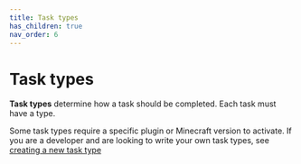 ```yaml
---
title: Task types
has_children: true
nav_order: 6
---
```


# Task types

**Task types** determine how a task should be completed. Each task must have a type.

Some task types require a specific plugin or Minecraft version to activate. If you are a
developer and are looking to write your own task types, see [creating a new task type](../developer/new-task-type)